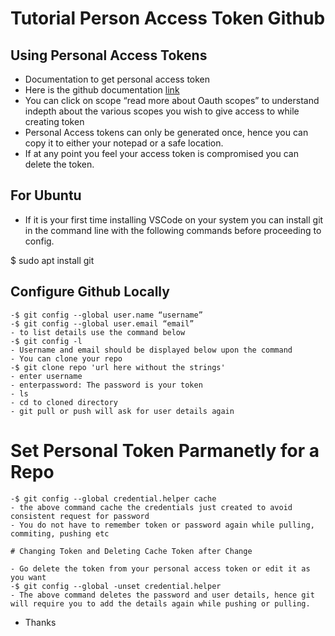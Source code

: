 # Tutorial Person Access Token Github

## Using Personal Access Tokens

- Documentation to get personal access token
- Here is the github documentation [link](https://docs.github.com/en/github/authenticating-to-github/keeping-your-account-and-data-secure/creating-a-personal-access-token)
- You can click on scope “read more about Oauth scopes” to understand indepth about the various scopes you wish to give access to while creating token
- Personal Access tokens can only be generated once, hence you can copy it to either your notepad or a safe location.
- If at any point you feel your access token is compromised you can delete the token.

## For Ubuntu 
- If it is your first time installing VSCode on your system you can install git in the command line with the following commands before proceeding to config.

$ sudo apt install git

## Configure Github Locally
```
-$ git config --global user.name “username”
-$ git config --global user.email “email”
- to list details use the command below
-$ git config -l
- Username and email should be displayed below upon the command
- You can clone your repo
-$ git clone repo 'url here without the strings'
- enter username
- enterpassword: The password is your token
- ls
- cd to cloned directory
- git pull or push will ask for user details again

```
# Set Personal Token Parmanetly for a Repo

```
-$ git config --global credential.helper cache
- the above command cache the credentials just created to avoid consistent request for password
- You do not have to remember token or password again while pulling, commiting, pushing etc

# Changing Token and Deleting Cache Token after Change

- Go delete the token from your personal access token or edit it as you want
-$ git config --global -unset credential.helper
- The above command deletes the password and user details, hence git will require you to add the details again while pushing or pulling.

```
- Thanks
